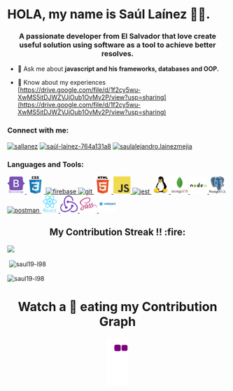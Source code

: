 # HOLA, my name is Saúl Laínez 🙈🙉.

<h3 align="center">A passionate developer from El Salvador that love create useful solution using software as a tool to achieve better resolves.</h3>

- 💬 Ask me about **javascript and his frameworks, databases and OOP.**

- 📄 Know about my experiences [https://drive.google.com/file/d/1f2cy5wu-XwMS5itDJWZVJjOub1OvMv2P/view?usp=sharing](https://drive.google.com/file/d/1f2cy5wu-XwMS5itDJWZVJjOub1OvMv2P/view?usp=sharing)

<h3 align="left">Connect with me:</h3>
<p align="left">
<a href="https://twitter.com/sallanez" target="blank"><img align="center" src="https://raw.githubusercontent.com/rahuldkjain/github-profile-readme-generator/master/src/images/icons/Social/twitter.svg" alt="sallanez" height="30" width="40" /></a>
<a href="https://linkedin.com/in/saúl-laínez-764a131a8" target="blank"><img align="center" src="https://raw.githubusercontent.com/rahuldkjain/github-profile-readme-generator/master/src/images/icons/Social/linked-in-alt.svg" alt="saúl-laínez-764a131a8" height="30" width="40" /></a>
<a href="https://fb.com/saulalejandro.lainezmejia" target="blank"><img align="center" src="https://raw.githubusercontent.com/rahuldkjain/github-profile-readme-generator/master/src/images/icons/Social/facebook.svg" alt="saulalejandro.lainezmejia" height="30" width="40" /></a>
</p>

<h3 align="left">Languages and Tools:</h3>
<p align="left"> <a href="https://getbootstrap.com" target="_blank" rel="noreferrer"> <img src="https://raw.githubusercontent.com/devicons/devicon/master/icons/bootstrap/bootstrap-plain-wordmark.svg" alt="bootstrap" width="40" height="40"/> </a> <a href="https://www.w3schools.com/css/" target="_blank" rel="noreferrer"> <img src="https://raw.githubusercontent.com/devicons/devicon/master/icons/css3/css3-original-wordmark.svg" alt="css3" width="40" height="40"/> </a> <a href="https://firebase.google.com/" target="_blank" rel="noreferrer"> <img src="https://www.vectorlogo.zone/logos/firebase/firebase-icon.svg" alt="firebase" width="40" height="40"/> </a> <a href="https://git-scm.com/" target="_blank" rel="noreferrer"> <img src="https://www.vectorlogo.zone/logos/git-scm/git-scm-icon.svg" alt="git" width="40" height="40"/> </a> <a href="https://www.w3.org/html/" target="_blank" rel="noreferrer"> <img src="https://raw.githubusercontent.com/devicons/devicon/master/icons/html5/html5-original-wordmark.svg" alt="html5" width="40" height="40"/> </a> <a href="https://developer.mozilla.org/en-US/docs/Web/JavaScript" target="_blank" rel="noreferrer"> <img src="https://raw.githubusercontent.com/devicons/devicon/master/icons/javascript/javascript-original.svg" alt="javascript" width="40" height="40"/> </a> <a href="https://jestjs.io" target="_blank" rel="noreferrer"> <img src="https://www.vectorlogo.zone/logos/jestjsio/jestjsio-icon.svg" alt="jest" width="40" height="40"/> </a> <a href="https://www.linux.org/" target="_blank" rel="noreferrer"> <img src="https://raw.githubusercontent.com/devicons/devicon/master/icons/linux/linux-original.svg" alt="linux" width="40" height="40"/> </a> <a href="https://www.mongodb.com/" target="_blank" rel="noreferrer"> <img src="https://raw.githubusercontent.com/devicons/devicon/master/icons/mongodb/mongodb-original-wordmark.svg" alt="mongodb" width="40" height="40"/> </a> <a href="https://nodejs.org" target="_blank" rel="noreferrer"> <img src="https://raw.githubusercontent.com/devicons/devicon/master/icons/nodejs/nodejs-original-wordmark.svg" alt="nodejs" width="40" height="40"/> </a> <a href="https://www.postgresql.org" target="_blank" rel="noreferrer"> <img src="https://raw.githubusercontent.com/devicons/devicon/master/icons/postgresql/postgresql-original-wordmark.svg" alt="postgresql" width="40" height="40"/> </a> <a href="https://postman.com" target="_blank" rel="noreferrer"> <img src="https://www.vectorlogo.zone/logos/getpostman/getpostman-icon.svg" alt="postman" width="40" height="40"/> </a> <a href="https://reactjs.org/" target="_blank" rel="noreferrer"> <img src="https://raw.githubusercontent.com/devicons/devicon/master/icons/react/react-original-wordmark.svg" alt="react" width="40" height="40"/> </a> <a href="https://redux.js.org" target="_blank" rel="noreferrer"> <img src="https://raw.githubusercontent.com/devicons/devicon/master/icons/redux/redux-original.svg" alt="redux" width="40" height="40"/> </a> <a href="https://sass-lang.com" target="_blank" rel="noreferrer"> <img src="https://raw.githubusercontent.com/devicons/devicon/master/icons/sass/sass-original.svg" alt="sass" width="40" height="40"/> </a> <a href="https://webpack.js.org" target="_blank" rel="noreferrer"> <img src="https://raw.githubusercontent.com/devicons/devicon/d00d0969292a6569d45b06d3f350f463a0107b0d/icons/webpack/webpack-original-wordmark.svg" alt="webpack" width="40" height="40"/> </a> </p>

<h2 align="center">My Contribution Streak !! :fire:</h2>

![](https://activity-graph.herokuapp.com/graph?username=saul19-l98&theme=github)

<p>&nbsp;<img align="center" src="https://github-readme-stats.vercel.app/api?username=saul19-l98&show_icons=true&locale=en&theme=radical&hide=stars,issues" alt="saul19-l98" /></p>

<p><img align="center" src="https://github-readme-stats.vercel.app/api/top-langs?username=saul19-l98&show_icons=true&locale=en&layout=compact&theme=radical&hide=stars,issues" alt="saul19-l98" /></p>

<h1 align = 'Center'>Watch a 🐍 eating my Contribution Graph</h1>
<p align="center">
  <img src="https://github.com/saul19-l98/saul19-l98/blob/output/github-contribution-grid-snake.gif" alt="snake"></center>
</p>
